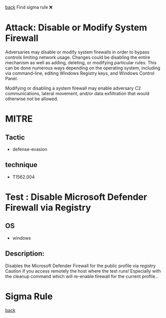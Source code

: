 
[back](../index.md)
Find sigma rule :x: 

# Attack: Disable or Modify System Firewall 

Adversaries may disable or modify system firewalls in order to bypass controls limiting network usage. Changes could be disabling the entire mechanism as well as adding, deleting, or modifying particular rules. This can be done numerous ways depending on the operating system, including via command-line, editing Windows Registry keys, and Windows Control Panel.

Modifying or disabling a system firewall may enable adversary C2 communications, lateral movement, and/or data exfiltration that would otherwise not be allowed. 

# MITRE
## Tactic
  - defense-evasion


## technique
  - T1562.004


# Test : Disable Microsoft Defender Firewall via Registry
## OS
  - windows


## Description:
Disables the Microsoft Defender Firewall for the public profile via registry
Caution if you access remotely the host where the test runs! Especially with the cleanup command which will re-enable firewall for the current profile...


# Sigma Rule


[back](../index.md)
